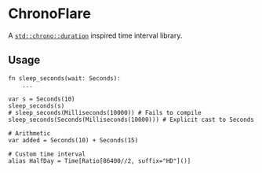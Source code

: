# ChronoFlare

A [`std::chrono::duration`](https://en.cppreference.com/w/cpp/chrono/duration) inspired time interval library.

## Usage

```mojo
fn sleep_seconds(wait: Seconds):
    ...

var s = Seconds(10)
sleep_seconds(s)
# sleep_seconds(Milliseconds(10000)) # Fails to compile
sleep_seconds(Seconds(Milliseconds(10000))) # Explicit cast to Seconds

# Arithmetic
var added = Seconds(10) + Seconds(15)

# Custom time interval
alias HalfDay = Time[Ratio[86400//2, suffix="HD"]()]
```
